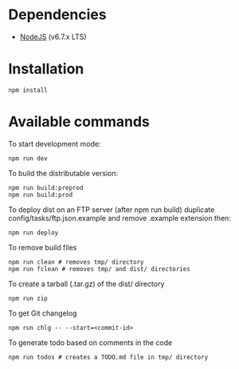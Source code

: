 # Dependencies

* [NodeJS](https://nodejs.org) (v6.7.x LTS)

# Installation

```
npm install
```

# Available commands

To start development mode:

```
npm run dev
```

To build the distributable version:

```
npm run build:preprod
npm run build:prod
```

To deploy dist on an FTP server (after npm run build)
duplicate config/tasks/ftp.json.example and remove .example extension then:

```
npm run deploy
```

To remove build files

```
npm run clean # removes tmp/ directory
npm run fclean # removes tmp/ and dist/ directories
```

To create a tarball (.tar.gz) of the dist/ directory

```
npm run zip
```
To get Git changelog

```
npm run chlg -- --start=<commit-id>
```

To generate todo based on comments in the code

```
npm run todos # creates a TODO.md file in tmp/ directory
```
